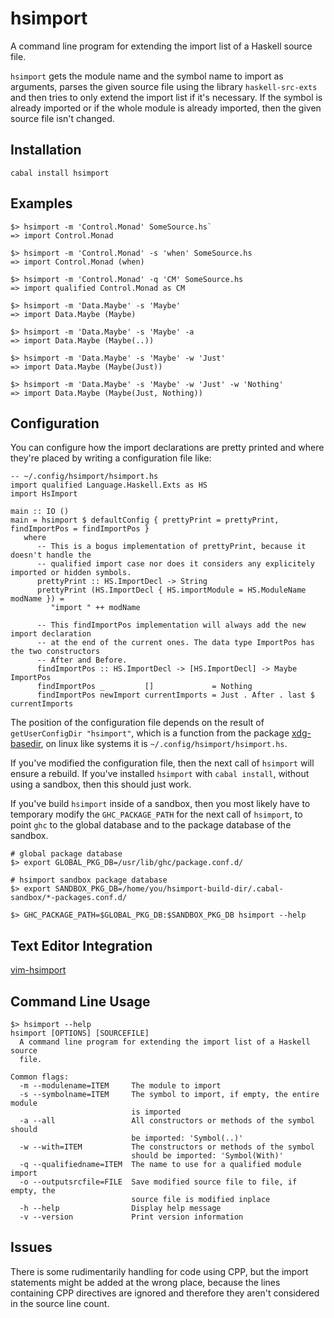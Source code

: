 hsimport
========

A command line program for extending the import list of a Haskell source file.

`hsimport` gets the module name and the symbol name to import as arguments,
parses the given source file using the library `haskell-src-exts` and then tries
to only extend the import list if it's necessary. If the symbol is already
imported or if the whole module is already imported, then the given source file
isn't changed.

Installation
------------

    cabal install hsimport

Examples
--------

    $> hsimport -m 'Control.Monad' SomeSource.hs`
    => import Control.Monad

    $> hsimport -m 'Control.Monad' -s 'when' SomeSource.hs
    => import Control.Monad (when)

    $> hsimport -m 'Control.Monad' -q 'CM' SomeSource.hs
    => import qualified Control.Monad as CM

    $> hsimport -m 'Data.Maybe' -s 'Maybe'
    => import Data.Maybe (Maybe)

    $> hsimport -m 'Data.Maybe' -s 'Maybe' -a
    => import Data.Maybe (Maybe(..))

    $> hsimport -m 'Data.Maybe' -s 'Maybe' -w 'Just'
    => import Data.Maybe (Maybe(Just))

    $> hsimport -m 'Data.Maybe' -s 'Maybe' -w 'Just' -w 'Nothing'
    => import Data.Maybe (Maybe(Just, Nothing))

Configuration
-------------

You can configure how the import declarations are pretty printed and where they're placed
by writing a configuration file like:

    -- ~/.config/hsimport/hsimport.hs
    import qualified Language.Haskell.Exts as HS
    import HsImport

    main :: IO ()
    main = hsimport $ defaultConfig { prettyPrint = prettyPrint, findImportPos = findImportPos }
       where
          -- This is a bogus implementation of prettyPrint, because it doesn't handle the
          -- qualified import case nor does it considers any explicitely imported or hidden symbols.
          prettyPrint :: HS.ImportDecl -> String
          prettyPrint (HS.ImportDecl { HS.importModule = HS.ModuleName modName }) =
             "import " ++ modName

          -- This findImportPos implementation will always add the new import declaration
          -- at the end of the current ones. The data type ImportPos has the two constructors
          -- After and Before.
          findImportPos :: HS.ImportDecl -> [HS.ImportDecl] -> Maybe ImportPos
          findImportPos _         []             = Nothing
          findImportPos newImport currentImports = Just . After . last $ currentImports

The position of the configuration file depends on the result of `getUserConfigDir "hsimport"`,
which is a function from the package [xdg-basedir](<https://hackage.haskell.org/package/xdg-basedir>),
on linux like systems it is `~/.config/hsimport/hsimport.hs`.

If you've modified the configuration file, then the next call of `hsimport` will ensure a rebuild.
If you've installed `hsimport` with `cabal install`, without using a sandbox, then this should just work.

If you've build `hsimport` inside of a sandbox, then you most likely have to temporary modify the
`GHC_PACKAGE_PATH` for the next call of `hsimport`, to point `ghc` to the global database and
to the package database of the sandbox.

    # global package database
    $> export GLOBAL_PKG_DB=/usr/lib/ghc/package.conf.d/

    # hsimport sandbox package database
    $> export SANDBOX_PKG_DB=/home/you/hsimport-build-dir/.cabal-sandbox/*-packages.conf.d/

    $> GHC_PACKAGE_PATH=$GLOBAL_PKG_DB:$SANDBOX_PKG_DB hsimport --help

Text Editor Integration
-----------------------

[vim-hsimport](<https://github.com/dan-t/vim-hsimport>)

Command Line Usage
------------------

    $> hsimport --help
    hsimport [OPTIONS] [SOURCEFILE]
      A command line program for extending the import list of a Haskell source
      file.
    
    Common flags:
      -m --modulename=ITEM     The module to import
      -s --symbolname=ITEM     The symbol to import, if empty, the entire module
                               is imported
      -a --all                 All constructors or methods of the symbol should
                               be imported: 'Symbol(..)'
      -w --with=ITEM           The constructors or methods of the symbol
                               should be imported: 'Symbol(With)'
      -q --qualifiedname=ITEM  The name to use for a qualified module import
      -o --outputsrcfile=FILE  Save modified source file to file, if empty, the
                               source file is modified inplace
      -h --help                Display help message
      -v --version             Print version information

Issues
------

There is some rudimentarily handling for code using CPP, but the import statements
might be added at the wrong place, because the lines containing CPP directives
are ignored and therefore they aren't considered in the source line count.
